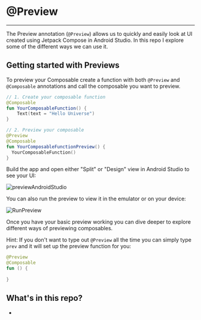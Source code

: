 # @Preview
-----------

The Preview annotation (`@Preview`) allows us to quickly and easily look at UI created using Jetpack Compose in Android Studio. In this repo I explore some of the different ways we can use it.

## Getting started with Previews

To preview your Composable create a function with both `@Preview` and `@Composable` annotations and call the composable you want to preview. 

```kt
// 1. Create your composable function
@Composable
fun YourComposableFunction() {
    Text(text = "Hello Universe")
}

// 2. Preview your composable
@Preview
@Composable
fun YourComposableFunctionPreview() {
  YourComposableFunction()
}
```

Build the app and open either "Split" or "Design" view in Android Studio to see your UI: 

![previewAndroidStudio](https://user-images.githubusercontent.com/7950697/204269502-9b5a60e9-72d9-44f3-8ec1-8d6fd56360bc.png)

You can also run the preview to view it in the emulator or on your device:

![RunPreview](https://user-images.githubusercontent.com/7950697/204270446-97806184-e4f1-42c7-83c1-22280e2fc5d5.png)

Once you have your basic preview working you can dive deeper to explore different ways of previewing composables.

Hint: If you don't want to type out `@Preview` all the time you can simply type `prev` and it will set up the preview function for you:

```kt
@Preview
@Composable
fun () {
    
}
```
## What's in this repo?

- 
